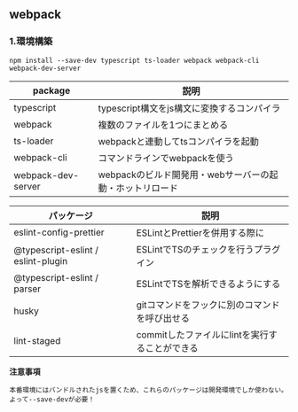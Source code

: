 ## webpack

### 1.環境構築
```
npm install --save-dev typescript ts-loader webpack webpack-cli webpack-dev-server
```


|  package             |  説明 |
| ---- | ---- |
|  typescript          |  typescript構文をjs構文に変換するコンパイラ  |
|  webpack             |  複数のファイルを1つにまとめる  |
|  ts-loader           |  webpackと連動してtsコンパイラを起動  |
|  webpack-cli         |  コマンドラインでwebpackを使う  |
|  webpack-dev-server  |  webpackのビルド開発用・webサーバーの起動・ホットリロード  |


|  パッケージ             |  説明 |
| ---- | ---- |
|  eslint-config-prettier          |  ESLintとPrettierを併用する際に  |
|  @typescript-eslint / eslint-plugin  |  ESLintでTSのチェックを行うプラグイン  |
|  @typescript-eslint / parser     |  ESLintでTSを解析できるようにする  |
|  husky         |  gitコマンドをフックに別のコマンドを呼び出せる  |
|  lint-staged   |  commitしたファイルにlintを実行することができる  |


**注意事項**

```
本番環境にはバンドルされたjsを置くため、これらのパッケージは開発環境でしか使わない。よって--save-devが必要！
```
